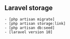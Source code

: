 ## Laravel storage
    - [php artisan migrate]
    - [php artisan storage:link]
    - [php artisan db:seed]
    - [laravel version 10]